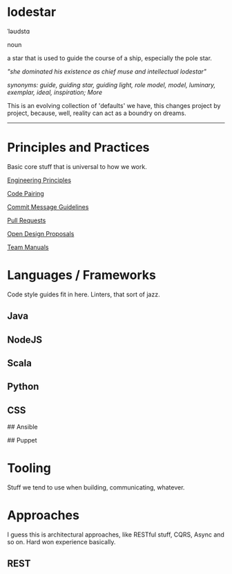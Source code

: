 # lodestar
ˈləʊdstɑ

noun

a star that is used to guide the course of a ship, especially the pole star.

_"she dominated his existence as chief muse and intellectual lodestar"_

_synonyms:	guide, guiding star, guiding light, role model, model, luminary, exemplar, ideal, inspiration; More_

This is an evolving collection of 'defaults' we have, this changes project by project, because, well, reality can act as a boundry on dreams.

---

# Principles and Practices
Basic core stuff that is universal to how we work.

[Engineering Principles](engineering-principles.md)

[Code Pairing](code-pairing.md)

[Commit Message Guidelines](git-commit-messages.md)

[Pull Requests](pull-requests.md)

[Open Design Proposals](odp.md)

[Team Manuals](team-manual.md)

# Languages / Frameworks
Code style guides fit in here. Linters, that sort of jazz.

## Java

## NodeJS

## Scala

## Python

## CSS

## Ansible

## Puppet

# Tooling
Stuff we tend to use when building, communicating, whatever.

# Approaches
I guess this is architectural approaches, like RESTful stuff, CQRS, Async and so on. Hard won experience basically.

## REST